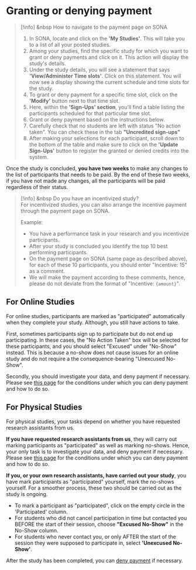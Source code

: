 
# Granting or denying payment

>[!info] <i class="fa-solid fa-info"></i> &nbsp How to navigate to the payment page on SONA 
>
>1. In SONA, locate and click on the **'My Studies'**. This will take you to a list of all your posted studies. 
>2. Among your studies, find the specific study for which you want to grant or deny payments and click on it. This action will display the study's details.
>3. Under the study details, you will see a statement that says **'View/Administer Time slots'**. Click on this statement. You will now see a display showing the current schedule and time slots for the study.
>3. To grant or deny payment for a specific time slot, click on the **'Modify'** button next to that time slot.
>4. Here, within the **'Sign-Ups' section**, you'll find a table listing the participants scheduled for that particular time slot.
>5. Grant or deny payment based on the instructions below.
>6. Carefully check that no students are left with status "No action taken". You can check these in the tab **"Uncredited sign-ups"**
>7. After making your selections for each participant, scroll down to the bottom of the table and make sure to click on the **'Update Sign-Ups'** button to register the granted or denied credits into the system.

Once the study is concluded, **you have two weeks** to make any changes to the list of participants that needs to be paid. By the end of these two weeks, if you have not made any changes, all the participants will be paid regardless of their status.

>[!info] <i class="fa-solid fa-info"></i> &nbsp Do you have an incentivized study? 
><br>
> For incentivized studies, you can also arrange the incentive payment through the payment page on SONA. 
>
> Example: 
> 
> - You have a performance task in your research and you incentivize participants.
> - After your study is concluded you identify the top 10 best performing participants. 
> - On the payment page on SONA (same page as described above), for each of these 10 participants, you should enter "Incentive: 15" as a comment. 
> - We will make the payment according to these comments, hence, please do not deviate from the format of "Incentive: `{amount}`".


## For Online Studies

For online studies, participants are marked as "participated" automatically when they complete your study. Although, you still have actions to take.

First, sometimes participants sign up to participate but do not end up participating. In these cases, the "No Action Taken" box will be selected for these participants, and you should select "Excused" under "No-Show" instead. This is because a no-show does not cause issues for an online study and do not require a the consequence-bearing "Unexcused No-Show".

Secondly, you should investigate your data, and deny payment if necessary. Please see [this page](denying-payment) for the conditions under which you can deny payment and how to do so.

## For Physical Studies

For physical studies, your tasks depend on whether you have requested research assistants from us. 

**If you have requested research assistants from us**, they will carry out marking participants as "participated" as well as marking no-shows. Hence, your only task is to investigate your data, and deny payment if necessary. Please see [this page](denying-payment) for the conditions under which you can deny payment and how to do so.

**If you, or your own research assistants, have carried out your study**, you have mark participants as "participated" yourself, mark the no-shows yourself. For a smoother process, these two should be carried out as the study is ongoing.

- To mark a participant as "participated", click on the empty circle in the 'Participated' column.
- For students who did not cancel participation in time but contacted you BEFORE the start of their session, choose **"Excused No-Show"** in the No-Show column.
- For students who never contact you, or only AFTER the start of the session they were supposed to participate in, select **'Unexcused No-Show'**.

After the study has been completed, you can [deny payment](denying-payment) if necessary.
